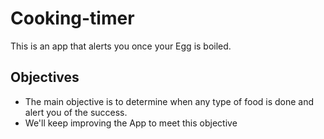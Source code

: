 # Cooking-timer
This is an app that alerts you once your Egg is boiled. 
## Objectives
- The main objective is to determine when any type of food is done and alert you of the success.
- We'll keep improving the App to meet this objective 

